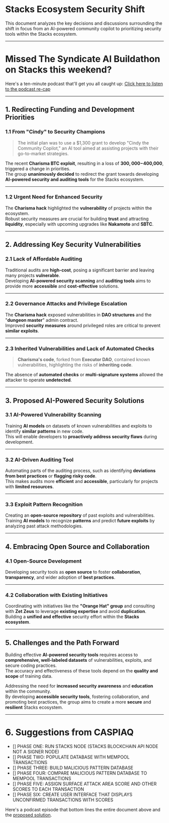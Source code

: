 # **Stacks Ecosystem Security Shift**

This document analyzes the key decisions and discussions surrounding the shift in focus from an AI-powered community copilot to prioritizing security tools within the Stacks ecosystem.

---

# Missed The Syndicate AI Buildathon on Stacks this weekend?

Here's a ten-minute podcast that'll get you all caught up: [Click here to listen to the podcast re-cap](https://notebooklm.google.com/notebook/ae578824-1755-4c84-91f8-7aeb58f6e631/audio)

---

## 1. **Redirecting Funding and Development Priorities**

### 1.1 **From "Cindy" to Security Champions**

> The initial plan was to use a $1,300 grant to develop "Cindy the Community Copilot," an AI tool aimed at assisting projects with their go-to-market strategies.

The recent **Charisma BTC exploit**, resulting in a loss of **$300,000-$400,000**, triggered a change in priorities.  
The group **unanimously decided** to redirect the grant towards developing **AI-powered security and auditing tools** for the Stacks ecosystem.

---

### 1.2 **Urgent Need for Enhanced Security**

The **Charisma hack** highlighted the **vulnerability** of projects within the ecosystem.  
Robust security measures are crucial for building **trust** and attracting **liquidity**, especially with upcoming upgrades like **Nakamoto** and **SBTC**.

---

## 2. **Addressing Key Security Vulnerabilities**

### 2.1 **Lack of Affordable Auditing**

Traditional audits are **high-cost**, posing a significant barrier and leaving many projects **vulnerable**.  
Developing **AI-powered security scanning** and **auditing tools** aims to provide more **accessible** and **cost-effective** solutions.

---

### 2.2 **Governance Attacks and Privilege Escalation**

The **Charisma hack** exposed vulnerabilities in **DAO structures** and the "**dungeon master**" admin contract.  
Improved **security measures** around privileged roles are critical to prevent **similar exploits**.

---

### 2.3 **Inherited Vulnerabilities and Lack of Automated Checks**

> **Charisma's code**, forked from **Executor DAO**, contained known vulnerabilities, highlighting the risks of **inheriting code**.

The absence of **automated checks** or **multi-signature systems** allowed the attacker to operate **undetected**.

---

## 3. **Proposed AI-Powered Security Solutions**

### 3.1 **AI-Powered Vulnerability Scanning**

Training **AI models** on datasets of known vulnerabilities and exploits to identify **similar patterns** in new code.  
This will enable developers to **proactively address security flaws** during development.

---

### 3.2 **AI-Driven Auditing Tool**

Automating parts of the auditing process, such as identifying **deviations from best practices** or **flagging risky code**.  
This makes audits more **efficient** and **accessible**, particularly for projects with **limited resources**.

---

### 3.3 **Exploit Pattern Recognition**

Creating an **open-source repository** of past exploits and vulnerabilities.  
Training **AI models** to recognize **patterns** and predict **future exploits** by analyzing past attack methodologies.

---

## 4. **Embracing Open Source and Collaboration**

### 4.1 **Open-Source Development**

Developing security tools as **open source** to foster **collaboration**, **transparency**, and wider adoption of **best practices**.

---

### 4.2 **Collaboration with Existing Initiatives**

Coordinating with initiatives like the **"Orange Hat" group** and consulting with **Zet Zeus** to leverage **existing expertise** and avoid **duplication**.  
Building a **unified and effective** security effort within the **Stacks ecosystem**.

---

## 5. **Challenges and the Path Forward**

Building effective **AI-powered security tools** requires access to **comprehensive, well-labeled datasets** of vulnerabilities, exploits, and secure coding practices.  
The accuracy and effectiveness of these tools depend on the **quality and scope** of training data.

Addressing the need for **increased security awareness** and **education** within the community.  
By developing **accessible security tools**, fostering collaboration, and promoting best practices, the group aims to create a more **secure** and **resilient** Stacks ecosystem.

---

# 6. Suggestions from CASPIAQ
- [] PHASE ONE: RUN STACKS NODE (STACKS BLOCKCHAIN API NODE NOT A SIGNER NODE)
- [] PHASE TWO: POPULATE DATABASE WITH MEMPOOL TRANSACTIONS
- [] PHASE THREE: BUILD MALICIOUS PATTERN DATABASE
- [] PHASE FOUR: COMPARE MALICIOUS PATTERN DATABASE TO MEMPOOL TRANSACTIONS
- [] PHASE FIVE: ASSIGN SURFACE ATTACK AREA SCORE AND OTHER SCORES TO EACH TRANSACTION
- [] PHASE SIX: CREATE USER INTERFACE THAT DISPLAYS UNCONFIRMED TRANSACTIONS WITH SCORES

Here's a podcast episode that bottom lines the entire document above and the [proposed solution](https://notebooklm.google.com/notebook/2c739369-b45f-4548-8fe1-8d254e383e9b/audio).
